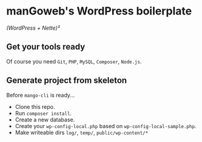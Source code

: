 # manGoweb's WordPress boilerplate

*(WordPress + Nette)²*

## Get your tools ready

Of course you need `Git`, `PHP`, `MySQL`, `Composer`, `Node.js`.

## Generate project from skeleton

Before `mango-cli` is ready...

- Clone this repo.
- Run `composer install`.
- Create a new database.
- Create your `wp-config-local.php` based on `wp-config-local-sample.php`.
- Make writeable dirs `log/`,  `temp/`, `public/wp-content/*`
